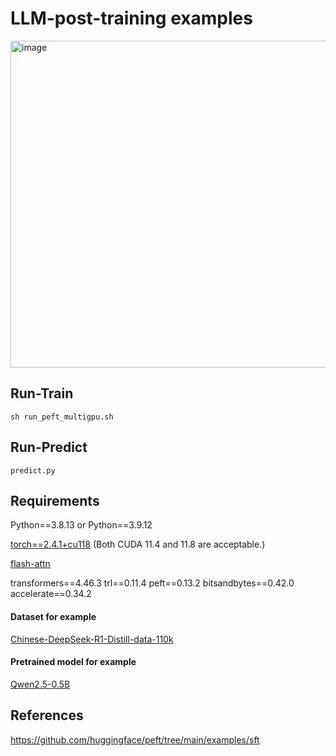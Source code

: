 # LLM-post-training examples

<img width="523" alt="image" src="https://github.com/user-attachments/assets/3cb6655c-ae09-4106-b1b6-47983a127f37" />

## Run-Train

`sh run_peft_multigpu.sh`

## Run-Predict

`predict.py`

##  Requirements
Python==3.8.13 or Python==3.9.12 

[torch==2.4.1+cu118](https://download.csdn.net/download/guotong1988/89930582) (Both CUDA 11.4 and 11.8 are acceptable.)

[flash-attn](https://github.com/Dao-AILab/flash-attention/releases)

transformers==4.46.3 trl==0.11.4 peft==0.13.2 bitsandbytes==0.42.0 accelerate==0.34.2

#### Dataset for example

[Chinese-DeepSeek-R1-Distill-data-110k](https://download.csdn.net/download/guotong1988/90479646) 

#### Pretrained model for example

[Qwen2.5-0.5B](https://download.csdn.net/download/guotong1988/90479648) 

## References
https://github.com/huggingface/peft/tree/main/examples/sft
